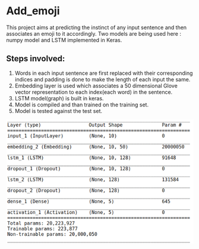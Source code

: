 # Add_emoji
This project aims at predicting the instinct of any input sentence and then associates an emoji to it accordingly.
Two models are being used here : numpy model and LSTM implemented in Keras.</br>

## Steps involved:
1) Words in each input sentence are first replaced with their corresponding indices and padding is done to make the length of each input the same.
2) Embedding layer is used which associates a 50 dimensional Glove vector representation to each index(each word) in the sentence.
3) LSTM model(graph) is built in keras.
4) Model is compiled and than trained on the training set.
5) Model is tested against the test set.


![alt text](https://github.com/harshalmittal4/Add_emoji/blob/master/model_lstm.png)
